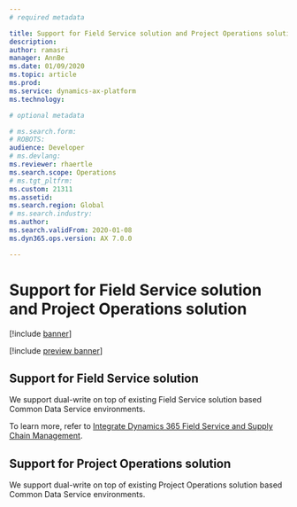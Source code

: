 ```yaml
---
# required metadata

title: Support for Field Service solution and Project Operations solution
description: 
author: ramasri
manager: AnnBe
ms.date: 01/09/2020
ms.topic: article
ms.prod: 
ms.service: dynamics-ax-platform
ms.technology: 

# optional metadata

# ms.search.form: 
# ROBOTS: 
audience: Developer
# ms.devlang: 
ms.reviewer: rhaertle
ms.search.scope: Operations
# ms.tgt_pltfrm: 
ms.custom: 21311
ms.assetid: 
ms.search.region: Global
# ms.search.industry: 
ms.author: 
ms.search.validFrom: 2020-01-08
ms.dyn365.ops.version: AX 7.0.0

---
```


# Support for Field Service solution and Project Operations solution

[!include [banner](../../includes/banner.md)]

[!include [preview banner](../../includes/preview-banner.md)]

## Support for Field Service solution

We support dual-write on top of existing Field Service solution based Common Data Service environments.

To learn more, refer to [Integrate Dynamics 365 Field Service and Supply Chain Management](https://docs.microsoft.com/dynamics365/field-service/supply-chain-field-service-integration).

## Support for Project Operations solution

We support dual-write on top of existing Project Operations solution based Common Data Service environments.

